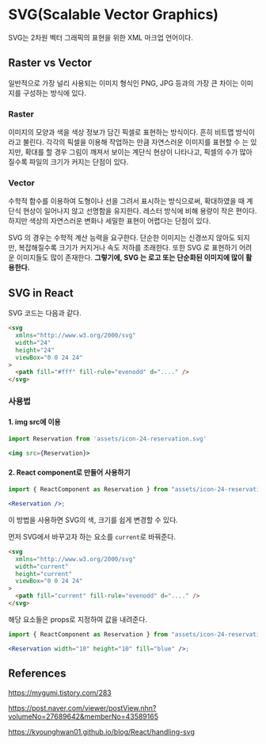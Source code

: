 # SVG(Scalable Vector Graphics)

SVG는 2차원 벡터 그래픽의 표현을 위한 XML 마크업 언어이다.



## Raster vs Vector

일반적으로 가장 널리 사용되는 이미지 형식인 PNG, JPG 등과의 가장 큰 차이는 이미지를 구성하는 방식에 있다.

### Raster

이미지의 모양과 색을 색상 정보가 담긴 픽셀로 표현하는 방식이다. 흔히 비트맵 방식이라고 불린다. 각각의 픽셀을 이용해 작업하는 만큼 자연스러운 이미지를 표현할 수 는 있지만, 확대를 할 경우 그림이 깨져서 보이는 계단식 현상이 나타나고, 픽셀의 수가 많아질수록 파일의 크기가 커지는 단점이 있다.

### Vector

수학적 함수를 이용하여 도형이나 선을 그려서 표시하는 방식으로써, 확대하였을 때 계단식 현상이 일어나지 않고 선명함을 유지한다. 레스터 방식에 비해 용량이 작은 편이다. 하지만 색상의 자연스러운 변화나 세밀한 표현이 어렵다는 단점이 있다.

SVG 의 경우는 수학적 계산 능력을 요구한다. 단순한 이미지는 신경쓰지 않아도 되지만, 복잡해질수록 크기가 커지거나 속도 저하를 초래한다. 또한 SVG 로 표현하기 어려운 이미지들도 많이 존재한다. **그렇기에, SVG 는 로고 또는 단순화된 이미지에 많이 활용한다.**



## SVG in React

SVG 코드는 다음과 같다.

```html
<svg
  xmlns="http://www.w3.org/2000/svg"
  width="24"
  height="24"
  viewBox="0 0 24 24"
>
  <path fill="#fff" fill-rule="evenodd" d="...." />
</svg>
```

### 사용법

#### 1. img src에 이용

```jsx
import Reservation from 'assets/icon-24-reservation.svg'

<img src={Reservation}>
```

#### 2. React component로 만들어 사용하기

```jsx
import { ReactComponent as Reservation } from "assets/icon-24-reservation.svg";

<Reservation />;
```

이 방법을 사용하면 SVG의 색, 크기를 쉽게 변경할 수 있다.

먼저 SVG에서 바꾸고자 하는 요소를 `current`로 바꿔준다.

```html
<svg
  xmlns="http://www.w3.org/2000/svg"
  width="current"
  height="current"
  viewBox="0 0 24 24"
>
  <path fill="current" fill-rule="evenodd" d="...." />
</svg>
```

해당 요소들은 props로 지정하여 값을 내려준다.

```jsx
import { ReactComponent as Reservation } from "assets/icon-24-reservation.svg";

<Reservation width="10" height="10" fill="blue" />;
```



## References

https://mygumi.tistory.com/283

https://post.naver.com/viewer/postView.nhn?volumeNo=27689642&memberNo=43589165

https://kyounghwan01.github.io/blog/React/handling-svg

